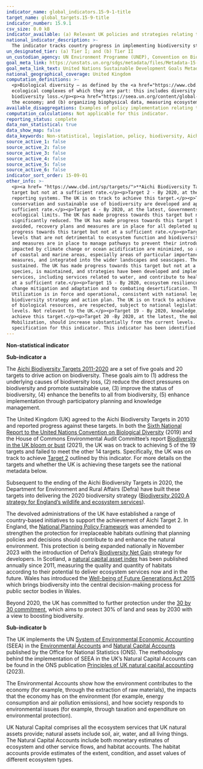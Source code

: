```yaml
---
indicator_name: global_indicators.15-9-1-title
target_name: global_targets.15-9-title
indicator_number: 15.9.1
csv_size: 0.0 kB
indicator_available: (a) Relevant UK policies and strategies relating to the Aichi Biodiversity Targets; and (b) relevant national account publications implementing Systems of Environmental-Economic Accounting.
national_indicator_description: >-
  The indicator tracks country progress in implementing biodiversity strategies, as well of the integration of biodiversity within national accounting. Here, relevant UK policies, strategies, and national accounts are reported to indicate UK alignment with this indicator.
un_designated_tier: (a) Tier I; and (b) Tier II
un_custodian_agency: UN Environment Programme (UNEP), Convention on Biological Diversity (CBD), United Nations Statistics Division (UNSD)
goal_meta_link: https://unstats.un.org/sdgs/metadata/files/Metadata-15-09-01.pdf
goal_meta_link_text: United Nations Sustainable Development Goals Metadata (PDF 4.0 MB)
national_geographical_coverage: United Kingdom
computation_definitions: >-
  <p>Biological diversity – as defined by the <a href="https://www.cbd.int/convention/articles/?a=cbd-02">Convention of Biological Diversity</> this is 'the variability among living organisms from all sources, including, inter alia, terrestrial, marine and other aquatic ecosystems and the
  ecological complexes of which they are part: this includes diversity within species, between species and of ecosystems'.</p><p><a href="https://www.cbd.int/sp/targets/">Aichi Biodiversity Targets</a> – 20 targets addressing the five strategic goals which aim to mitigate and address
  biodiversity loss.</p><p><a href="https://seea.un.org/content/global-assessment-environmental-economic-accounting>System of Environmental-Economic Accounting</a> (SEEA) – is comprised of two international statistical standards for (a) measuring the environment and its relationship with
  the economy; and (b) organizing biophysical data, measuring ecosystem services in physical and monetary terms, tracking changes in the condition and extent of ecosystem assets and linking this information to economic and other human activity.</p>
available_disaggregations: Examples of policy implementation relating to this indicator is provided for the devolved administrations.
computation_calculations: Not applicable for this indicator.
reporting_status: complete
data_non_statistical: true
data_show_map: false
data_keywords: Non-statistical, legislation, policy, biodiversity, Aichi, accounts, environment, natural capital
source_active_1: false
source_active_2: false
source_active_3: false
source_active_4: false
source_active_5: false
source_active_6: false
indicator_sort_order: 15-09-01
other_info: >-
  <p><a href= "https://www.cbd.int/sp/targets/">**Aichi Biodiversity Targets (2011/2020)**</a></p><p>Target 1 - By 2020, at the latest, people are aware of the values of biodiversity and the steps they can take to conserve and use it sustainably. The UK has made progress towards this
  target but not at a sufficient rate.</p><p>Target 2 - By 2020, at the latest, biodiversity values have been integrated into national and local development and poverty reduction strategies and planning processes and are being incorporated into national accounting, as appropriate, and
  reporting systems. The UK is on track to achieve this target.</p><p>Target 3 - By 2020, at the latest, incentives, including subsidies, harmful to biodiversity are eliminated, phased out or reformed in order to minimize or avoid negative impacts, and positive incentives for the
  conservation and sustainable use of biodiversity are developed and applied, consistent and in harmony with the Convention and other relevant international obligations, taking into account national socio economic conditions. The UK has made progress towards this target but not at a
  sufficient rate.</p><p>Target 4 - By 2020, at the latest, Governments, business and stakeholders at all levels have taken steps to achieve or have implemented plans for sustainable production and consumption and have kept the impacts of use of natural resources well within safe
  ecological limits. The UK has made progress towards this target but not at a sufficient rate.</p><p>Target 5 - By 2020, the rate of loss of all natural habitats, including forests, is at least halved and where feasible brought close to zero, and degradation and fragmentation is
  significantly reduced. The UK has made progress towards this target but not at a sufficient rate.</p><p>Target 6 - By 2020 all fish and invertebrate stocks and aquatic plants are managed and harvested sustainably, legally and applying ecosystem based approaches, so that overfishing is
  avoided, recovery plans and measures are in place for all depleted species, fisheries have no significant adverse impacts on threatened species and vulnerable ecosystems and the impacts of fisheries on stocks, species and ecosystems are within safe ecological limits. The UK has made
  progress towards this target but not at a sufficient rate.</p><p>Target 7 - By 2020 areas under agriculture, aquaculture and forestry are managed sustainably, ensuring conservation of biodiversity.</p><p> Target 8 - By 2020, pollution, including from excess nutrients, has been brought to
  levels that are not detrimental to ecosystem function and biodiversity. The UK has made progress towards this target but not at a sufficient rate.</p><p>Target 9 - By 2020, invasive alien species and pathways are identified and prioritized, priority species are controlled or eradicated,
  and measures are in place to manage pathways to prevent their introduction and establishment. The UK has made progress towards this target but not at a sufficient rate.</p><p>Target 10 - By 2015, the multiple anthropogenic pressures on coral reefs, and other vulnerable ecosystems
  impacted by climate change or ocean acidification are minimized, so as to maintain their integrity and functioning. The UK has made progress towards this target but not at a sufficient rate.</p><p>Target 11 - By 2020, at least 17 per cent of terrestrial and inland water, and 10 per cent
  of coastal and marine areas, especially areas of particular importance for biodiversity and ecosystem services, are conserved through effectively and equitably managed, ecologically representative and well connected systems of protected areas and other effective area-based conservation
  measures, and integrated into the wider landscapes and seascapes. The UK is on track to achieve this target.</p><p>Target 12 - By 2020 the extinction of known threatened species has been prevented and their conservation status, particularly of those most in decline, has been improved and
  sustained. The UK has made progress towards this target but not at a sufficient rate.</p><p>Target 13 - By 2020, the genetic diversity of cultivated plants and farmed and domesticated animals and of wild relatives, including other socio-economically as well as culturally valuable
  species, is maintained, and strategies have been developed and implemented for minimizing genetic erosion and safeguarding their genetic diversity. The UK has made progress towards this target but not at a sufficient rate.</p><p>Target 14 - By 2020, ecosystems that provide essential
  services, including services related to water, and contribute to health, livelihoods and well-being, are restored and safeguarded, taking into account the needs of women, indigenous and local communities, and the poor and vulnerable. The UK has made progress towards this target but not
  at a sufficient rate.</p><p>Target 15 - By 2020, ecosystem resilience and the contribution of biodiversity to carbon stocks has been enhanced, through conservation and restoration, including restoration of at least 15 per cent of degraded ecosystems, thereby contributing to climate
  change mitigation and adaptation and to combating desertification. The UK has made progress towards this target but not at a sufficient rate.</p><p>Target 16 - By 2015, the Nagoya Protocol on Access to Genetic Resources and the Fair and Equitable Sharing of Benefits Arising from their
  Utilization is in force and operational, consistent with national legislation. The UK is on track to achieve this target.</p><p>Target 17 - By 2015 each Party has developed, adopted as a policy instrument, and has commenced implementing an effective, participatory and updated national
  biodiversity strategy and action plan. The UK is on track to achieve this target.</p><p>Target 18 - By 2020, the traditional knowledge, innovations and practices of indigenous and local communities relevant for the conservation and sustainable use of biodiversity, and their customary use
  of biological resources, are respected, subject to national legislation and relevant international obligations, and fully integrated and reflected in the implementation of the Convention with the full and effective participation of indigenous and local communities, at all relevant
  levels. Not relevant to the UK.</p><p>Target 19 - By 2020, knowledge, the science base and technologies relating to biodiversity, its values, functioning, status and trends, and the consequences of its loss, are improved, widely shared and transferred, and applied. The UK is on track to
  achieve this target.</p><p>Target 20 -By 2020, at the latest, the mobilization of financial resources for effectively implementing the Strategic Plan for Biodiversity 2011-2020 from all sources, and in accordance with the consolidated and agreed process in the Strategy for Resource
  Mobilization, should increase substantially from the current levels. This target will be subject to changes contingent to resource needs assessments to be developed and reported by Parties. The UK has made progress towards this target but not at a sufficient rate.</p> Data follows the UN
  specification for this indicator. This indicator has been identified in collaboration with topic experts.
---
```

**Non-statistical indicator** <p>**Sub-indicator a**</p><p>The <a href="https://www.cbd.int/sp/targets/">Aichi Biodiversity Targets 2011-2020</a> are a set of five goals and 20 targets to drive action on biodiversity. These goals aim to (1) address the underlying causes of biodiversity loss, (2) reduce the direct pressures on biodiversity and promote sustainable use, (3) improve the status of biodiversity, (4) enhance the benefits to all from biodiversity, (5) enhance implementation through participatory planning and knowledge management.</p><p>The United Kingdom (UK) agreed to the Aichi Biodiversity Targets in 2010 and reported progress against these targets. In both the <a href="https://data.jncc.gov.uk/data/527ff89f-5f6b-4e06-bde6-b823e0ddcb9a/UK-CBD-6NR-v2-web.pdf">Sixth National Report to the United Nations Convention on Biological Diversity</a> (2019) and the House of Commons Environmental Audit Committee’s report <a href="https://committees.parliament.uk/publications/6498/documents/70656/default/">Biodiversity in the UK bloom or bust</a> (2021), the UK was on track to achieving 5 of the 19 targets and failed to meet the other 14 targets. Specifically, the UK was on track to achieve <a href="https://data.jncc.gov.uk/data/527ff89f-5f6b-4e06-bde6-b823e0ddcb9a/UK-CBD-6NR-v2-web.pdf">Target 2</a> outlined by this indicator. For more details on the targets and whether the UK is achieving these targets see the national metadata below.</p><p>Subsequent to the ending of the Aichi Biodiversity Targets in 2020, the Department for Environment and Rural Affairs (Defra) have built these targets into delivering the 2020 biodiversity strategy (<a href="https://assets.publishing.service.gov.uk/government/uploads/system/uploads/attachment_data/file/69446/pb13583-biodiversity-strategy-2020-111111.pdf">Biodiversity 2020 A strategy for England’s wildlife and ecosystem services</a>).</p><p>The devolved administrations of the UK have established a range of country-based initiatives to support the achievement of Aichi Target 2. In England, the <a href="https://assets.publishing.service.gov.uk/government/uploads/system/uploads/attachment_data/file/1005759/NPPF_July_2021.pdf">National Planning Policy Framework</a> was amended to strengthen the protection for irreplaceable habitats outlining that planning policies and decisions should contribute to and enhance the natural environment. This protection is being expanded nationally in November 2023 with the introduction of Defra’s <a href="https://www.gov.uk/guidance/understanding-biodiversity-net-gain#:~:text=Biodiversity%20net%20gain%20(%20BNG%20)%20is,Planning%20Act%201990%2C%20unless%20exempt.">Biodiversity Net Gain</a> strategy for developers. In Scotland, a <a href="https://www.nature.scot/professional-advice/social-and-economic-benefits-nature/natural-capital/scotlands-natural-capital-asset-index">natural capital asset index</a> has been published annually since 2011, measuring the quality and quantity of habitats according to their potential to deliver ecosystem services now and in the future. Wales has introduced the <a href="https://www.futuregenerations.wales/about-us/future-generations-act/">Well-being of Future Generations Act 2015</a> which brings biodiversity into the central decision-making process for public sector bodies in Wales.</p><p>Beyond 2020, the UK has committed to further protection under the <a href="https://www.gov.uk/government/news/pm-commits-to-protect-30-of-uk-land-in-boost-for-biodiversity">30 by 30 commitment</a>, which aims to protect 30% of land and seas by 2030 with a view to boosting biodiversity.</p><p></p><p>**Sub-indicator b**</p><p>The UK implements the UN <a href="https://seea.un.org/content/global-assessment-environmental-economic-accounting">System of Environmental Economic Accounting</a> (SEEA) in the <a href="https://www.ons.gov.uk/economy/environmentalaccounts">Environmental Accounts</a> and <a href="https://www.ons.gov.uk/economy/environmentalaccounts/methodologies/naturalcapital">Natural Capital Accounts</a> published by the Office for National Statistics (ONS). The methodology behind the implementation of SEEA in the UK’s Natural Capital Accounts can be found in the ONS publication <a href="https://www.ons.gov.uk/economy/environmentalaccounts/methodologies/principlesofuknaturalcapitalaccounting2023">Principles of UK natural capital accounting</a> (2023).</p><p>The Environmental Accounts show how the environment contributes to the economy (for example, through the extraction of raw materials), the impacts that the economy has on the environment (for example, energy consumption and air pollution emissions), and how society responds to environmental issues (for example, through taxation and expenditure on environmental protection).</p><p>UK Natural Capital comprises all the ecosystem services that UK natural assets provide; natural assets include soil, air, water, and all living things. The Natural Capital Accounts include both monetary estimates of ecosystem and other service flows, and habitat accounts. The habitat accounts provide estimates of the extent, condition, and asset values of different ecosystem types.</p>